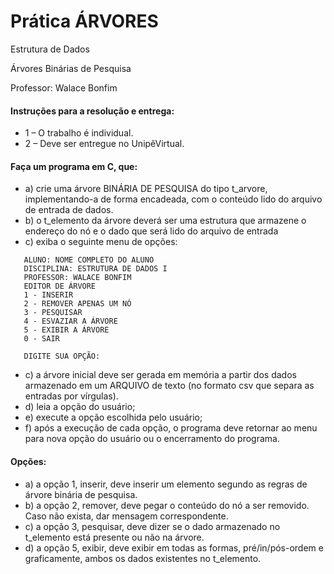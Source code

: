# Prática ÁRVORES

Estrutura de Dados

Árvores Binárias de Pesquisa

Professor: Walace Bonfim

#### Instruções para a resolução e entrega:
 * 1 – O trabalho é individual.
 * 2 – Deve ser entregue no UnipêVirtual. 

#### Faça um programa em C, que:
 * a) crie uma árvore BINÁRIA DE PESQUISA do tipo t_arvore, implementando-a de forma encadeada, com o conteúdo lido do arquivo de entrada de dados.
 * b) o t_elemento da árvore deverá ser uma estrutura que armazene o endereço do nó e o dado que será lido do arquivo de entrada
 * c) exiba o seguinte menu de opções:

```
   ALUNO: NOME COMPLETO DO ALUNO
   DISCIPLINA: ESTRUTURA DE DADOS I
   PROFESSOR: WALACE BONFIM
   EDITOR DE ÁRVORE
   1 - INSERIR
   2 - REMOVER APENAS UM NÓ
   3 - PESQUISAR
   4 - ESVAZIAR A ÁRVORE
   5 - EXIBIR A ÁRVORE
   0 - SAIR
   
   DIGITE SUA OPÇÃO:
```

 * c) a árvore inicial deve ser gerada em memória a partir dos dados armazenado em um ARQUIVO de texto (no formato csv que separa as entradas por vírgulas).
 * d) leia a opção do usuário;
 * e) execute a opção escolhida pelo usuário;
 * f) após a execução de cada opção, o programa deve retornar ao menu para nova opção do usuário ou o encerramento do programa.
 
#### Opções:
 * a) a opção 1, inserir, deve inserir um elemento segundo as regras de árvore binária de pesquisa.
 * b) a opção 2, remover, deve pegar o conteúdo do nó a ser removido. Caso não exista, dar mensagem correspondente.
 * c) a opção 3, pesquisar, deve dizer se o dado armazenado no t_elemento está presente ou não na árvore.
 * d) a opção 5, exibir, deve exibir em todas as formas, pré/in/pós-ordem e graficamente, ambos os dados existentes no t_elemento.
